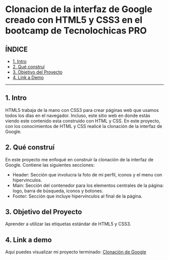 # Clonacion de la interfaz de Google creado con HTML5 y CSS3 en el bootcamp de Tecnolochicas PRO

## **ÍNDICE**

* [1. Intro](https://github.com/AleSsorda03/Clonacion_google/blob/main/README.md#1-intro)
* [2. Qué construí](https://github.com/AleSsorda03/Clonacion_google/blob/main/README.md#2-qu%C3%A9-constru%C3%AD)
* [3. Objetivo del Proyecto](https://github.com/AleSsorda03/Clonacion_google/blob/main/README.md#3-objetivo-del-proyecto)
* [4. Link a Demo](https://github.com/AleSsorda03/Clonacion_google/blob/main/README.md#4-link-a-demo)

****

## 1. Intro
HTML5 trabaja de la mano con CSS3 para crear páginas web que usamos todos los días en el navegador. Incluso, este sitio web en donde estás viendo este contenido esta construido con HTML y CSS. En este proyecto, con los conocimientos de HTML y CSS realicé la clonación de la interfaz de Google.

## 2. Qué construí
En este proyecto me enfoqué en construir la clonación de la interfaz de Google.
Contiene las siguientes secciones: 
* Header: Sección que involucra la foto de mi perfil, iconos y el menu con hipervínculos.
* Main: Sección del contenedor para los elementos centrales de la página: logo, barra de búsqueda, iconos y botones. 
* Footer: Sección que incluye hipervínculos al final de la página.

## 3. Objetivo del Proyecto
Aprender a utilizar las etiquetas estándar de HTML5 y CSS3.

## 4. Link a demo
Aquí puedes visualizar mi proyecto terminado: [Clonación de Google](#)
